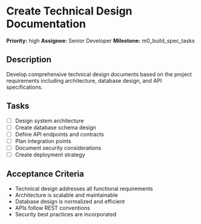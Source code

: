 # Create Technical Design Documentation

**Priority:** high
**Assignee:** Senior Developer
**Milestone:** m0_build_spec_tasks

## Description
Develop comprehensive technical design documents based on the project requirements including architecture, database design, and API specifications.

## Tasks
- [ ] Design system architecture
- [ ] Create database schema design
- [ ] Define API endpoints and contracts
- [ ] Plan integration points
- [ ] Document security considerations
- [ ] Create deployment strategy

## Acceptance Criteria
- Technical design addresses all functional requirements
- Architecture is scalable and maintainable
- Database design is normalized and efficient
- APIs follow REST conventions
- Security best practices are incorporated